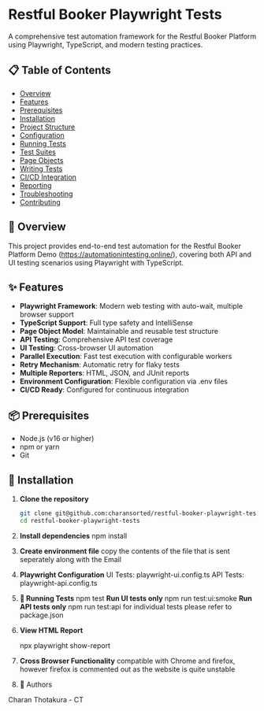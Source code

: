 # Restful Booker Playwright Tests

A comprehensive test automation framework for the Restful Booker Platform using Playwright, TypeScript, and modern testing practices.

## 📋 Table of Contents

- [Overview](#overview)
- [Features](#features)
- [Prerequisites](#prerequisites)
- [Installation](#installation)
- [Project Structure](#project-structure)
- [Configuration](#configuration)
- [Running Tests](#running-tests)
- [Test Suites](#test-suites)
- [Page Objects](#page-objects)
- [Writing Tests](#writing-tests)
- [CI/CD Integration](#cicd-integration)
- [Reporting](#reporting)
- [Troubleshooting](#troubleshooting)
- [Contributing](#contributing)

## 🎯 Overview

This project provides end-to-end test automation for the Restful Booker Platform Demo (https://automationintesting.online/), covering both API and UI testing scenarios using Playwright with TypeScript.

## ✨ Features

- **Playwright Framework**: Modern web testing with auto-wait, multiple browser support
- **TypeScript Support**: Full type safety and IntelliSense
- **Page Object Model**: Maintainable and reusable test structure
- **API Testing**: Comprehensive API test coverage
- **UI Testing**: Cross-browser UI automation
- **Parallel Execution**: Fast test execution with configurable workers
- **Retry Mechanism**: Automatic retry for flaky tests
- **Multiple Reporters**: HTML, JSON, and JUnit reports
- **Environment Configuration**: Flexible configuration via .env files
- **CI/CD Ready**: Configured for continuous integration

## 📦 Prerequisites

- Node.js (v16 or higher)
- npm or yarn
- Git

## 🚀 Installation

1. **Clone the repository**
   ```bash
   git clone git@github.com:charansorted/restful-booker-playwright-tests.git
   cd restful-booker-playwright-tests

2. **Install dependencies**
   npm install

3. **Create environment file**
   copy the contents of the file that is sent seperately along with the Email

4. **Playwright Configuration**
   UI Tests: playwright-ui.config.ts
   API Tests: playwright-api.config.ts

5. **🧪 Running Tests**
    npm test
   **Run UI tests only**
npm run test:ui:smoke
   **Run API tests only**
npm run test:api
for individual tests please refer to package.json 

6. **View HTML Report**
   
   npx playwright show-report

7. **Cross Browser Functionality**
   compatible with Chrome and firefox, however firefox is commented out as the website is quite unstable

8. 👥 Authors

Charan Thotakura - CT

